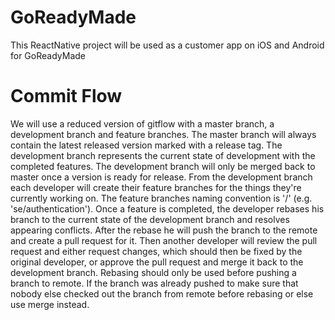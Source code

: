 GoReadyMade
=========

This ReactNative project will be used as a customer app on iOS and Android for GoReadyMade


Commit Flow
=========
We will use a reduced version of gitflow with a master branch, a development branch and feature branches. The master branch will always contain the latest released version marked with a release tag. The development branch represents the current state of development with the completed features. The development branch will only be merged back to master once a version is ready for release. From the development branch each developer will create their feature branches for the things they're currently working on. The feature branches naming convention is '<initials-of-the-developer>/<name-of-feature>' (e.g. 'se/authentication'). Once a feature is completed, the developer rebases his branch to the current state of the development branch and resolves appearing conflicts. After the rebase he will push the branch to the remote and create a pull request for it. Then another developer will review the pull request and either request changes, which should then be fixed by the original developer, or approve the pull request and merge it back to the development branch. Rebasing should only be used before pushing a branch to remote. If the branch was already pushed to make sure that nobody else checked out the branch from remote before rebasing or else use merge instead.
